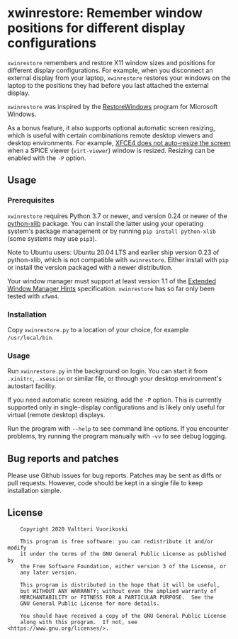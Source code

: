 # xwinrestore: Remember window positions for different display configurations

`xwinrestore` remembers and restore X11 window sizes and positions for
different display configurations. For example, when you disconnect an external
display from your laptop, `xwinrestore` restores your windows on the laptop
to the positions they had before you last attached the external display.

`xwinrestore` was inspired by the [RestoreWindows](https://github.com/gurrhack/RestoreWindows)
program for Microsoft Windows.

As a bonus feature, it also supports optional automatic screen resizing, which is useful
with certain combinations remote desktop viewers and desktop environments. For example,
[XFCE4 does not auto-resize the screen](https://gitlab.xfce.org/xfce/xfce4-settings/-/issues/142)
when a SPICE viewer (`virt-viewer`) window is resized. Resizing can be enabled
with the `-P` option.

## Usage

### Prerequisites

`xwinrestore` requires Python 3.7 or newer, and version 0.24 or newer of the
[python-xlib](https://github.com/python-xlib/python-xlib) package. You can
install the latter using your operating system's package management or by
running `pip install python-xlib` (some systems may use `pip3`).

Note to Ubuntu users: Ubuntu 20.04 LTS and earlier ship version 0.23 of
python-xlib, which is not compatible with `xwinrestore`. Either install with `pip` or
install the version packaged with a newer distribution.

Your window manager must support at least version 1.1 of the
[Extended Window Manager Hints](https://specifications.freedesktop.org/wm-spec/wm-spec-latest.html)
specification. `xwinrestore` has so far only been tested with `xfwm4`.

### Installation

Copy `xwinrestore.py` to a location of your choice, for example `/usr/local/bin`.

### Usage

Run `xwinrestore.py` in the background on login. You can start it from
`.xinitrc`, `.xsession` or similar file, or through your desktop
environment's autostart facility.

If you need automatic screen resizing, add the `-P` option. This is
currently supported only in single-display configurations and is
likely only useful for virtual (remote desktop) displays.

Run the program with `--help` to see command line options. If you
encounter problems, try running the program manually with `-vv` to see
debug logging.

## Bug reports and patches

Please use Github issues for bug reports. Patches may be sent as diffs or pull requests.
However, code should be kept in a single file to keep installation simple.

## License

```
    Copyright 2020 Valtteri Vuorikoski

    This program is free software: you can redistribute it and/or modify
    it under the terms of the GNU General Public License as published by
    the Free Software Foundation, either version 3 of the License, or
    any later version.

    This program is distributed in the hope that it will be useful,
    but WITHOUT ANY WARRANTY; without even the implied warranty of
    MERCHANTABILITY or FITNESS FOR A PARTICULAR PURPOSE.  See the
    GNU General Public License for more details.

    You should have received a copy of the GNU General Public License
    along with this program.  If not, see <https://www.gnu.org/licenses/>.
```

